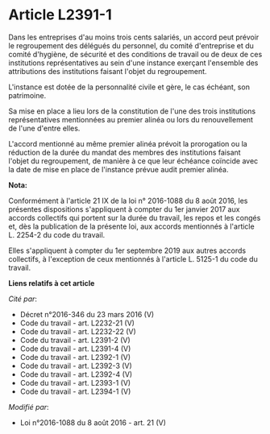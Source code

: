 # Article L2391-1

Dans les entreprises d'au moins trois cents salariés, un accord peut prévoir le regroupement des délégués du personnel, du
comité d'entreprise et du comité d'hygiène, de sécurité et des conditions de travail ou de deux de ces institutions
représentatives au sein d'une instance exerçant l'ensemble des attributions des institutions faisant l'objet du
regroupement. 

L'instance est dotée de la personnalité civile et gère, le cas échéant, son patrimoine. 

Sa mise en place a lieu lors de la constitution de l'une des trois institutions représentatives mentionnées au premier alinéa
ou lors du renouvellement de l'une d'entre elles. 

L'accord mentionné au même premier alinéa prévoit la prorogation ou la réduction de la durée du mandat des membres des
institutions faisant l'objet du regroupement, de manière à ce que leur échéance coïncide avec la date de mise en place de
l'instance prévue audit premier alinéa.

**Nota:**

Conformément à l'article 21 IX de la loi n° 2016-1088 du 8 août 2016, les présentes dispositions s'appliquent à compter du
1er janvier 2017 aux accords collectifs qui portent sur la durée du travail, les repos et les congés et, dès la publication
de la présente loi, aux accords mentionnés à l'article L. 2254-2 du code du travail.

Elles s'appliquent à compter du 1er septembre 2019 aux autres accords collectifs, à l'exception de ceux mentionnés à
l'article L. 5125-1 du code du travail.

**Liens relatifs à cet article**

_Cité par_:

  - Décret n°2016-346 du 23 mars 2016 (V)
  - Code du travail - art. L2232-21 (V)
  - Code du travail - art. L2232-22 (V)
  - Code du travail - art. L2391-2 (V)
  - Code du travail - art. L2391-4 (V)
  - Code du travail - art. L2392-1 (V)
  - Code du travail - art. L2392-3 (V)
  - Code du travail - art. L2392-4 (V)
  - Code du travail - art. L2393-1 (V)
  - Code du travail - art. L2394-1 (V)

_Modifié par_:

  - Loi n°2016-1088 du 8 août 2016 - art. 21 (V)
